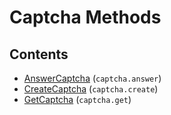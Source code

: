 # Captcha Methods

## Contents

 - [AnswerCaptcha](AnswerCaptcha.md) (`captcha.answer`)
 - [CreateCaptcha](CreateCaptcha.md) (`captcha.create`)
 - [GetCaptcha](GetCaptcha.md) (`captcha.get`)